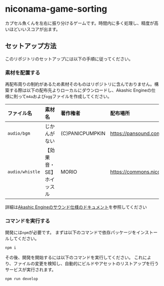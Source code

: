 # niconama-game-sorting

カプセル魚くんを左右に振り分けるゲームです。時間内に多く処理し、精度が高いほどいいスコアが出ます。

## セットアップ方法
このリポジトリのセットアップには以下の手順に従ってください。

### 素材を配置する
再配布周りの制約があるため素材そのものはリポジトリに含んでおりません。構築する際は以下の配布先よりローカルにダウンロードし、Akashic Engineの仕様に則って`m4a`および`ogg`ファイルを作成してください。

ファイル名|素材名|著作権者|配布場所
:-|:-|:-|:-
`audio/bgm`|じかんがない|(C)PANICPUMPKIN|https://pansound.com/panicpumpkin/music/tanoshii.html
`audio/whistle`|【効果音・SE】ホイッスル|MORIO|https://commons.nicovideo.jp/works/agreement/nc82160

詳細は[Akashic Engineのサウンド仕様のドキュメント](https://akashic-games.github.io/tutorial/v3/audio.html)を参照してください

### コマンドを実行する

開発には`npm`が必要です。
まずは以下のコマンドで依存パッケージをインストールしてください。
```
npm i
```

その後、開発を開始するには以下のコマンドを実行してください。
これにより、ファイルの変更を検知し、自動的にビルドやアセットのリストアップを行うサービスが実行されます。
```
npm run develop
```